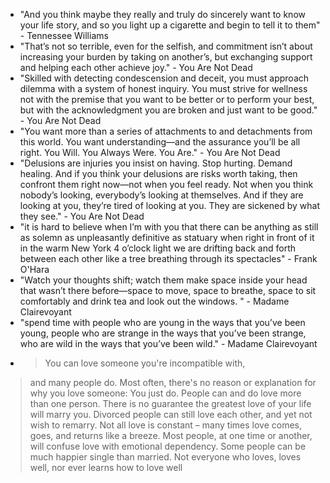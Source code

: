 * "And you think maybe they really and truly do sincerely want to know your life story, and so you light up a cigarette and begin to tell it to them" - Tennessee Williams
* "That’s not so terrible, even for the selfish, and commitment isn’t about increasing your burden by taking on another’s, but exchanging support and helping each other achieve joy." - You Are Not Dead
* "Skilled with detecting condescension and deceit, you must approach dilemma with a system of honest inquiry. You must strive for wellness not with the premise that you want to be better or to perform your best, but with the acknowledgment you are broken and just want to be good." - You Are Not Dead
* "You want more than a series of attachments to and detachments from this world. You want understanding—and the assurance you’ll be all right. You Will. You Always Were. You Are." - You Are Not Dead
* "Delusions are injuries you insist on having. Stop hurting. Demand healing. And if you think your delusions are risks worth taking, then confront them right now—not when you feel ready. Not when you think nobody’s looking, everybody’s looking at themselves. And if they are looking at you, they’re tired of looking at you. They are sickened by what they see." - You Are Not Dead
* "it is hard to believe when I’m with you that there can be anything as still as solemn as unpleasantly definitive as statuary when right in front of it in the warm New York 4 o’clock light we are drifting back and forth between each other like a tree breathing through its spectacles" - Frank O'Hara
* "Watch your thoughts shift; watch them make space inside your head that wasn’t there before—space to move, space to breathe, space to sit comfortably and drink tea and look out the windows. " - Madame Clairevoyant
* "spend time with people who are young in the ways that you’ve been young, people who are strange in the ways that you’ve been strange, who are wild in the ways that you’ve been wild." - Madame Clairevoyant
* > You can love someone you're incompatible with, 
> and many people do.
> Most often, 
> there's no reason or explanation for why you love someone: 
> You just do.
> People can and do love more than one person.
> There is no guarantee the greatest love of your life will marry you.
> Divorced people can still love each other, and yet not wish to remarry.
> Not all love is constant –
> many times love comes, goes, and returns like a breeze.
> Most people, at one time or another, 
> will confuse love with emotional dependency.
> Some people can be much happier single than married.
> Not everyone who loves, loves well, nor ever learns how to love well
